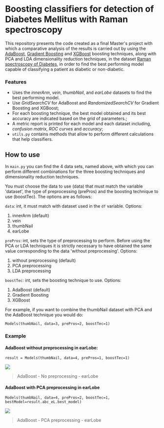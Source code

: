 # Boosting classifiers for detection of Diabetes Mellitus with Raman spectroscopy

This repository presents the code created as a final Master's project with which a comparative analysis of the results is carried out by using the [AdaBoost](https://www.sciencedirect.com/science/article/pii/S002200009791504X "AdaBoost"), [Gradient Boosting](https://www.sciencedirect.com/science/article/abs/pii/S0167947301000652 "Gradient Boosting") and [XGBoost](https://dl.acm.org/doi/abs/10.1145/2939672.2939785 "XGBoost") boosting techniques, along with PCA and LDA dimensionality reduction techniques, in the dataset [Raman spectroscopy of Diabetes](https://www.kaggle.com/codina/raman-spectroscopy-of-diabetes "Raman spectroscopy of Diabetes"), in order to find the best performing model capable of classifying a patient as diabetic or non-diabetic.

### Features

- Uses the *innerArm*, *vein*, *thumbNail*, and *earLobe* datasets to find the best performing model.
- Use *GridSearchCV* for AdaBoost and *RandomizedSearchCV* for Gradient Boosting and XGBoost;
- For each boosting technique, the best model obtained and its best accuracy are indicated based on the grid of parameters.;
- A metric report is printed for each model and each dataset including, *confusion matrix*, *ROC curves* and *accuracy*;
- `utils.py` contains methods that allow to perform different calculations that help classifiers.

## How to use

In `main.py` you can find the 4 data sets, named above, with which you can perform different combinations for the three boosting techniques and dimensionality reduction techniques.

You must choose the data to use (data) that must match the variable 'dataset', the type of preprocessing (prePros) and the boosting technique to use (boostTec). The options are as follows:

`data`: int, it must match with dataset used in the `df` variable. Options:
1. innerArm (default)
2. vein
3. thumbNail
4. earLobe

`prePros`: int, sets the type of preprocessing to perform. Before using the PCA or LDA techniques it is strictly necessary to have obtained the same value corresponding to the data 'without preprocessing'. Options:
1. without preprocessing (default)
2. PCA preprocessing
3. LDA preprocessing

`boostTec`: int, sets the boosting technique to use. Options:
1. AdaBoost (default)
2. Gradient Boosting
3. XGBoost

For example, if you want to combine the thumbNail dataset with PCA and the AdaBoost technique you would do:

`Models(thumbNail, data=3, prePros=2, boostTec=1)`

### Example

#### AdaBoost without preprocessing in earLobe:

`result = Models(thumbNail, data=4, prePros=1, boostTec=1)`

![](https://i.imgur.com/Vz7hFPt.png)

> AdaBoost - No preprocessing - earLobe

#### AdaBoost with PCA preprocessing in earLobe

`Models(thumbNail, data=4, prePros=2, boostTec=1, bestModel=result.abc_eL.best_model)`

![](https://i.imgur.com/VFdrJ49.png)

> AdaBoost - PCA preprocessing - earLobe

